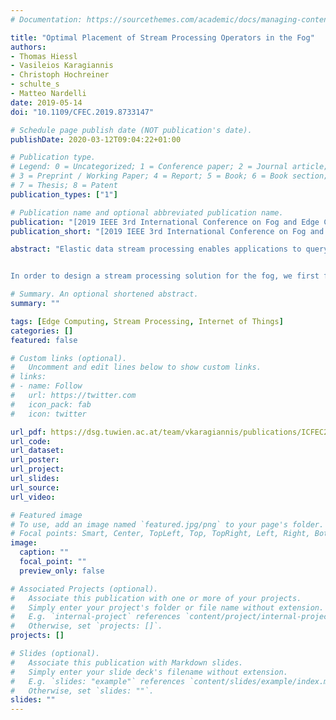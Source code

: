 ```yaml
---
# Documentation: https://sourcethemes.com/academic/docs/managing-content/

title: "Optimal Placement of Stream Processing Operators in the Fog"
authors:
- Thomas Hiessl
- Vasileios Karagiannis
- Christoph Hochreiner
- schulte_s
- Matteo Nardelli
date: 2019-05-14
doi: "10.1109/CFEC.2019.8733147"

# Schedule page publish date (NOT publication's date).
publishDate: 2020-03-12T09:04:22+01:00

# Publication type.
# Legend: 0 = Uncategorized; 1 = Conference paper; 2 = Journal article;
# 3 = Preprint / Working Paper; 4 = Report; 5 = Book; 6 = Book section;
# 7 = Thesis; 8 = Patent
publication_types: ["1"]

# Publication name and optional abbreviated publication name.
publication: "[2019 IEEE 3rd International Conference on Fog and Edge Computing (ICFEC)](https://ieeexplore.ieee.org/xpl/conhome/1821484/all-proceedings)"
publication_short: "[2019 IEEE 3rd International Conference on Fog and Edge Computing (ICFEC)](https://ieeexplore.ieee.org/xpl/conhome/1821484/all-proceedings)"

abstract: "Elastic data stream processing enables applications to query and analyze streams of real time data. This is commonly facilitated by processing the flow of the data streams using a collection of stream processing operators which are placed in the cloud. However, the cloud follows a centralized approach which is prone to high latency delay. For avoiding this delay, we leverage on the fog computing paradigm which extends the cloud to the edge of the network.


In order to design a stream processing solution for the fog, we first formulate an optimization problem for the placement of stream processing operators, which is tailored to fog computing environments. Then, we build a plugin (for stream processing frameworks) which solves the optimization problem periodically in order to support the dynamic resources of the fog. We evaluate this approach by performing experiments on an OpenStack testbed. The results show that our plugin reduces the response time and the cost by 31.5% and 8.8% respectively, compared to optimizing the placement of operators only upon initialization."

# Summary. An optional shortened abstract.
summary: ""

tags: [Edge Computing, Stream Processing, Internet of Things]
categories: []
featured: false

# Custom links (optional).
#   Uncomment and edit lines below to show custom links.
# links:
# - name: Follow
#   url: https://twitter.com
#   icon_pack: fab
#   icon: twitter

url_pdf: https://dsg.tuwien.ac.at/team/vkaragiannis/publications/ICFEC2019_ODR.pdf
url_code:
url_dataset:
url_poster:
url_project:
url_slides:
url_source:
url_video: 

# Featured image
# To use, add an image named `featured.jpg/png` to your page's folder. 
# Focal points: Smart, Center, TopLeft, Top, TopRight, Left, Right, BottomLeft, Bottom, BottomRight.
image:
  caption: ""
  focal_point: ""
  preview_only: false

# Associated Projects (optional).
#   Associate this publication with one or more of your projects.
#   Simply enter your project's folder or file name without extension.
#   E.g. `internal-project` references `content/project/internal-project/index.md`.
#   Otherwise, set `projects: []`.
projects: []

# Slides (optional).
#   Associate this publication with Markdown slides.
#   Simply enter your slide deck's filename without extension.
#   E.g. `slides: "example"` references `content/slides/example/index.md`.
#   Otherwise, set `slides: ""`.
slides: ""
---
```


